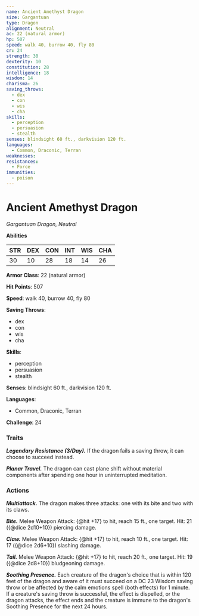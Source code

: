 ```yaml
---
name: Ancient Amethyst Dragon
size: Gargantuan
type: Dragon
alignment: Neutral
ac: 22 (natural armor)
hp: 507
speed: walk 40, burrow 40, fly 80
cr: 24
strength: 30
dexterity: 10
constitution: 28
intelligence: 18
wisdom: 14
charisma: 26
saving_throws:
  - dex
  - con
  - wis
  - cha
skills:
  - perception
  - persuasion
  - stealth
senses: blindsight 60 ft., darkvision 120 ft.
languages:
  - Common, Draconic, Terran
weaknesses:
resistances:
  - Force
immunities:
  - poison
---
```


# Ancient Amethyst Dragon

*Gargantuan Dragon, Neutral*

**Abilities**

| STR | DEX | CON | INT | WIS | CHA |
| --- | --- | --- | --- | --- | --- |
| 30 | 10 | 28 | 18 | 14 | 26 |

**Armor Class**: 22 (natural armor)

**Hit Points**: 507

**Speed**: walk 40, burrow 40, fly 80

**Saving Throws**:
  - dex
  - con
  - wis
  - cha

**Skills**:
  - perception
  - persuasion
  - stealth

**Senses**: blindsight 60 ft., darkvision 120 ft.

**Languages**:
  - Common, Draconic, Terran

**Challenge**: 24

### Traits
***Legendary Resistance (3/Day).*** If the dragon fails a saving throw, it can choose to succeed instead.

***Planar Travel.*** The dragon can cast plane shift without material components after spending one hour in uninterrupted meditation.

### Actions
***Multiattack.*** The dragon makes three attacks: one with its bite and two with its claws.

***Bite.*** Melee Weapon Attack: {@hit +17} to hit, reach 15 ft., one target. Hit: 21 ({@dice 2d10+10}) piercing damage.

***Claw.*** Melee Weapon Attack: {@hit +17} to hit, reach 10 ft., one target. Hit: 17 ({@dice 2d6+10}) slashing damage.

***Tail.*** Melee Weapon Attack: {@hit +17} to hit, reach 20 ft., one target. Hit: 19 ({@dice 2d8+10}) bludgeoning damage.

***Soothing Presence.*** Each creature of the dragon's choice that is within 120 feet of the dragon and aware of it must succeed on a DC 23 Wisdom saving throw or be affected by the calm emotions spell (both effects) for 1 minute. If a creature's saving throw is successful, the effect is dispelled, or the dragon attacks, the effect ends and the creature is immune to the dragon's Soothing Presence for the next 24 hours.

